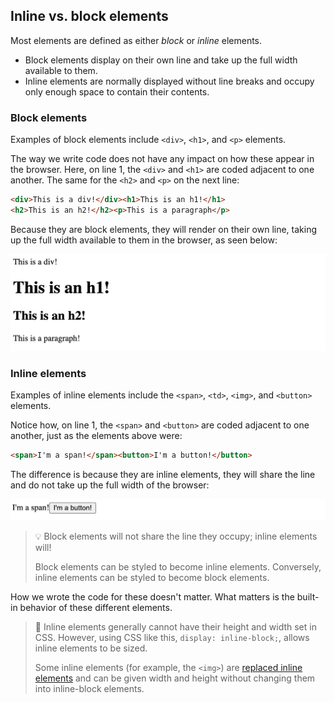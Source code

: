 ## Inline vs. block elements

Most elements are defined as either *block* or *inline* elements.

- Block elements display on their own line and take up the full width available to them.
- Inline elements are normally displayed without line breaks and occupy only enough space to contain their contents.

### Block elements

Examples of block elements include `<div>`, `<h1>`, and `<p>` elements.

The way we write code does not have any impact on how these appear in the browser. Here, on line 1, the `<div>` and `<h1>` are coded adjacent to one another. The same for the `<h2>` and `<p>` on the next line:

```html
<div>This is a div!</div><h1>This is an h1!</h1>
<h2>This is an h2!</h2><p>This is a paragraph</p>
```

Because they are block elements, they will render on their own line, taking up the full width available to them in the browser, as seen below:

![HTML in Browser](../html-assets/html-in-browser-block.png)

### Inline elements

Examples of inline elements include the `<span>`, `<td>`, `<img>`, and `<button>` elements.

Notice how, on line 1, the `<span>` and `<button>` are coded adjacent to one another, just as the elements above were:

```html
<span>I'm a span!</span><button>I'm a button!</button>
```

The difference is because they are inline elements, they will share the line and do not take up the full width of the browser:

![HTML in Browser](../html-assets/html-in-browser-inline.png)

> 💡 Block elements will not share the line they occupy; inline elements will!
>
> Block elements can be styled to become inline elements. Conversely, inline elements can be styled to become block elements.

How we wrote the code for these doesn't matter. What matters is the built-in behavior of these different elements.

> 🧠 Inline elements generally cannot have their height and width set in CSS. However, using CSS like this, `display: inline-block;`, allows inline elements to be sized.
>
> Some inline elements (for example, the `<img>`) are [replaced inline elements](https://developer.mozilla.org/en-US/docs/Web/CSS/Replaced_element) and can be given width and height without changing them into inline-block elements.
